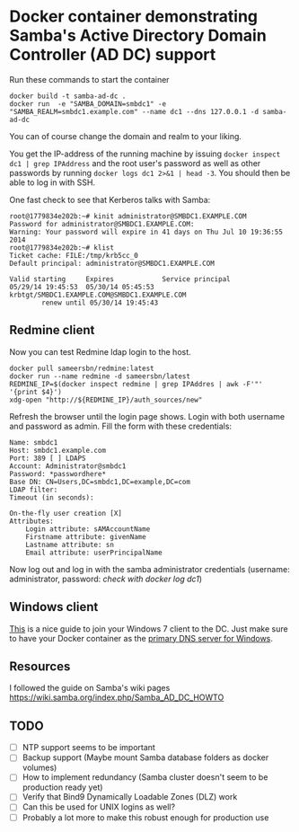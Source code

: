 # Docker container demonstrating Samba's Active Directory Domain Controller (AD DC) support

Run these commands to start the container
```
docker build -t samba-ad-dc .
docker run  -e "SAMBA_DOMAIN=smbdc1" -e "SAMBA_REALM=smbdc1.example.com" --name dc1 --dns 127.0.0.1 -d samba-ad-dc
```
You can of course change the domain and realm to your liking.

You get the IP-address of the running machine by issuing `docker inspect dc1 | grep IPAddress` and the root user's
password as well as other passwords by running `docker logs dc1 2>&1 | head -3`. You should then be able to log in with SSH.

One fast check to see that Kerberos talks with Samba:
```
root@1779834e202b:~# kinit administrator@SMBDC1.EXAMPLE.COM
Password for administrator@SMBDC1.EXAMPLE.COM:
Warning: Your password will expire in 41 days on Thu Jul 10 19:36:55 2014
root@1779834e202b:~# klist
Ticket cache: FILE:/tmp/krb5cc_0
Default principal: administrator@SMBDC1.EXAMPLE.COM

Valid starting     Expires            Service principal
05/29/14 19:45:53  05/30/14 05:45:53  krbtgt/SMBDC1.EXAMPLE.COM@SMBDC1.EXAMPLE.COM
        renew until 05/30/14 19:45:43

```

## Redmine client

Now you can test Redmine ldap login to the host.
```
docker pull sameersbn/redmine:latest
docker run --name redmine -d sameersbn/latest
REDMINE_IP=$(docker inspect redmine | grep IPAddres | awk -F'"' '{print $4}')
xdg-open "http://${REDMINE_IP}/auth_sources/new"
```

Refresh the browser until the login page shows. Login with both username and password as admin. Fill the form with these credentials:

```
Name: smbdc1
Host: smbdc1.example.com
Port: 389 [ ] LDAPS
Account: Administrator@smbdc1
Password: *passwordhere*
Base DN: CN=Users,DC=smbdc1,DC=example,DC=com
LDAP filter:
Timeout (in seconds):

On-the-fly user creation [X]
Attributes:
    Login attribute: sAMAccountName
    Firstname attribute: givenName
    Lastname attribute: sn
    Email attribute: userPrincipalName
```

Now log out and log in with the samba administrator credentials (username: administrator, password: *check with docker log dc1*)

## Windows client

[This](http://vimeo.com/11527979#t=3m15s) is a nice guide to join your Windows 7 client to the DC. Just make sure to have your Docker container as the
[primary DNS server for Windows](http://www.opennicproject.org/configure-your-dns/how-to-change-dns-servers-in-windows-7/).

## Resources
I followed the guide on Samba's wiki pages https://wiki.samba.org/index.php/Samba_AD_DC_HOWTO

## TODO

* [ ] NTP support seems to be important
* [ ] Backup support (Maybe mount Samba database folders as docker volumes)
* [ ] How to implement redundancy (Samba cluster doesn't seem to be production ready yet)
* [ ] Verify that Bind9 Dynamically Loadable Zones (DLZ) work
* [ ] Can this be used for UNIX logins as well?
* [ ] Probably a lot more to make this robust enough for production use
